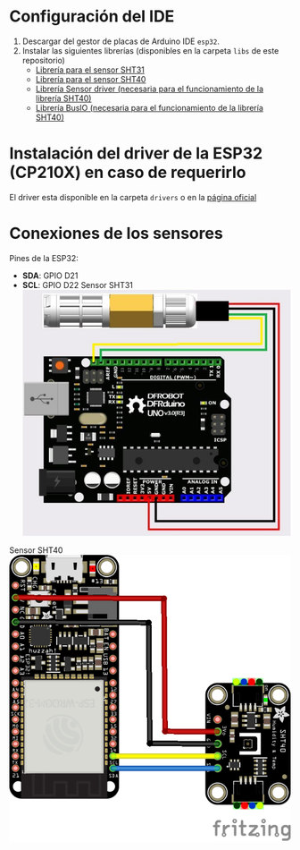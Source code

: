 # Configuración del IDE
1. Descargar del gestor de placas de Arduino IDE `esp32`.
2. Instalar las siguientes librerías (disponibles en la carpeta `libs` de este repositorio)
	- [Librería para el sensor SHT31](https://github.com/DFRobot/DFRobot_SHT3x) 
	- [Librería para el sensor SHT40](https://github.com/adafruit/Adafruit_SHT4X)
	- [Librería Sensor driver (necesaria para el funcionamiento de la librería SHT40)](https://github.com/adafruit/Adafruit_Sensor)
	- [Librería BusIO (necesaria para el funcionamiento de la librería SHT40)](https://github.com/adafruit/Adafruit_BusIO)
# Instalación del driver de la ESP32 (CP210X) en caso de requerirlo
El driver esta disponible en la carpeta `drivers` o en la [página oficial](https://www.silabs.com/developers/usb-to-uart-bridge-vcp-drivers?tab=downloads)
# Conexiones de los sensores
Pines de la ESP32:
- **SDA**: GPIO D21
- **SCL**: GPIO D22
Sensor SHT31
![Conexión del sensor SHT31](assets/sht31.png)

Sensor SHT40
![Conexión del sensor SHT31](assets/sht40.png)